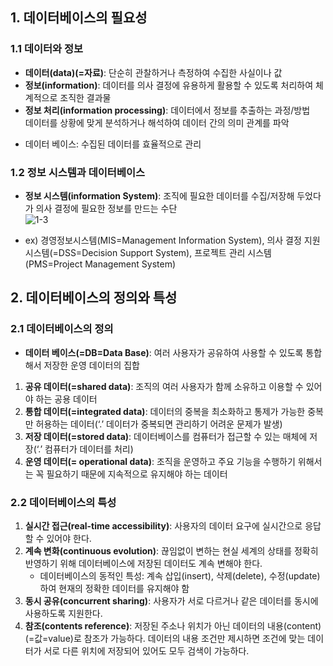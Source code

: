 ## 1. 데이터베이스의 필요성  

### 1.1 데이터와 정보  
* **데이터(data)(=자료)**:  단순히 관찰하거나 측정하여 수집한 사실이나 값  
* **정보(information)**: 데이터를 의사 결정에 유용하게 활용할 수 있도록 처리하여 체계적으로 조직한 결과물  
* **정보 처리(information processing)**: 데이터에서 정보를 추출하는 과정/방법  
	데이터를 상황에 맞게 분석하거나 해석하여 데이터 간의 의미 관계를 파악  
- 데이터 베이스: 수집된 데이터를 효율적으로 관리  
### 1.2 정보 시스템과 데이터베이스  
* **정보 시스템(information System)**: 조직에 필요한 데이터를 수집/저장해 두었다가 의사 결정에 필요한 정보를 만드는 수단  
![1-3](https://user-images.githubusercontent.com/104348646/178721798-7c384f41-ee0c-4879-9d08-6c215d0d842a.jpg)

- ex) 경영정보시스템(MIS=Management Information System), 의사 결정 지원 시스템(=DSS=Decision Support System), 프로젝트 관리 시스템(PMS=Project Management System)  

## 2. 데이터베이스의 정의와 특성  

### 2.1 데이터베이스의 정의  
* **데이터 베이스(=DB=Data Base)**: 여러 사용자가 공유하여 사용할 수 있도록 통합해서 저장한 운영 데이터의 집합  
1) **공유 데이터(=shared data)**: 조직의 여러 사용자가 함께 소유하고 이용할 수 있어야 하는 공용 데이터  
2) **통합 데이터(=integrated data)**: 데이터의 중복을 최소화하고 통제가 가능한 중복만 허용하는 데이터(‘.’ 데이터가 중복되면 관리하기 어려운 문제가 발생)  
3) **저장 데이터(=stored data)**: 데이터베이스를 컴퓨터가 접근할 수 있는 매체에 저장(‘.’ 컴퓨터가 데이터를 처리)  
4) **운영 데이터(= operational data)**: 조직을 운영하고 주요 기능을 수행하기 위해서는 꼭 필요하기 때문에 지속적으로 유지해야 하는 데이터  

### 2.2 데이터베이스의 특성  
1) **실시간 접근(real-time accessibility)**: 사용자의 데이터 요구에 실시간으로 응답할 수 있어야 한다.  
2) **계속 변화(continuous evolution)**: 끊임없이 변하는 현실 세계의 상태를 정확히 반영하기 위해 데이터베이스에 저장된 데이터도 계속 변해야 한다.  
    - 데이터베이스의 동적인 특성: 계속 삽입(insert), 삭제(delete), 수정(update)하여 현재의 정확한 데이터를 유지해야 함  
3) **동시 공유(concurrent sharing)**: 사용자가 서로 다르거나 같은 데이터를 동시에 사용하도록 지원한다.  
4) **참조(contents reference)**: 저장된 주소나 위치가 아닌 데이터의 내용(content)(=값=value)로 참조가 가능하다. 데이터의 내용 조건만 제시하면 조건에 맞는 데이터가 서로 다른 위치에 저장되어 있어도 모두 검색이 가능하다.  
